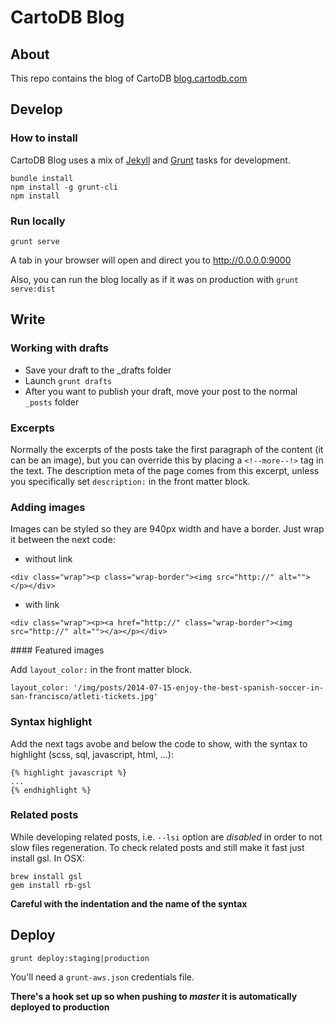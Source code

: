 # CartoDB Blog

## About

This repo contains the blog of CartoDB [blog.cartodb.com](http://blog.cartodb.com/)

## Develop

### How to install

CartoDB Blog uses a mix of [Jekyll](http://jekyllrb.com/) and [Grunt](http://gruntjs.com/) tasks for development.

```
bundle install
npm install -g grunt-cli
npm install
```

### Run locally

```
grunt serve
```

A tab in your browser will open and direct you to http://0.0.0.0:9000

Also, you can run the blog locally as if it was on production with `grunt serve:dist`

## Write

### Working with drafts

- Save your draft to the _drafts folder
- Launch ```grunt drafts```
- After you want to publish your draft, move your post to the normal `_posts` folder

### Excerpts

Normally the excerpts of the posts take the first paragraph of the content (it can be an image), but you can override this by placing a `<!--more--!>` tag in the text. The description meta of the page comes from this excerpt, unless you specifically set `description:` in the front matter block.

### Adding images

Images can be styled so they are 940px width and have a border. Just wrap it between the next code:

- without link

```
<div class="wrap"><p class="wrap-border"><img src="http://" alt=""></p></div>
```

- with link

```
<div class="wrap"><p><a href="http://" class="wrap-border"><img src="http://" alt=""></a></p></div>
```

#### Featured images

Add `layout_color:` in the front matter block.

```
layout_color: '/img/posts/2014-07-15-enjoy-the-best-spanish-soccer-in-san-francisco/atleti-tickets.jpg'
```

### Syntax highlight

Add the next tags avobe and below the code to show, with the syntax to highlight (scss, sql, javascript, html, ...):

```
{% highlight javascript %}
...
{% endhighlight %}
```

### Related posts

While developing related posts, i.e. `--lsi` option are _disabled_ in order to not slow files regeneration. To check related posts and still make it fast just install gsl. In OSX:

```
brew install gsl
gem install rb-gsl
```

**Careful with the indentation and the name of the syntax**

## Deploy

```
grunt deploy:staging|production
```

You'll need a `grunt-aws.json` credentials file.

**There's a hook set up so when pushing to _master_ it is automatically deployed to production**
